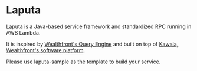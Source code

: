 # Laputa
Laputa is a Java-based service framework and standardized RPC running in AWS Lambda.

It is inspired by [Wealthfront's Query Engine](https://www.slideshare.net/julienwetterwald/wealthfronts-query-engine) and built on top of [Kawala, Wealthfront's software platform](https://github.com/wealthfront/kawala).

Please use laputa-sample as the template to build your service.
